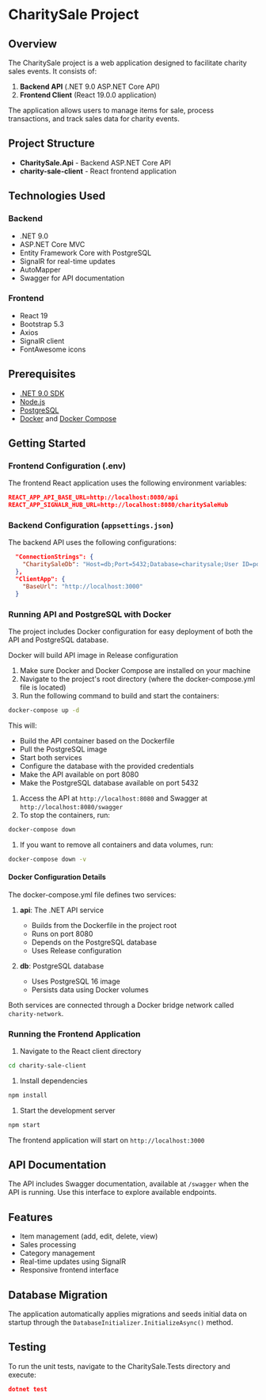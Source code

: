 # CharitySale Project
## Overview
The CharitySale project is a web application designed to facilitate charity sales events. It consists of:
1. **Backend API** (.NET 9.0 ASP.NET Core API)
2. **Frontend Client** (React 19.0.0 application)

The application allows users to manage items for sale, process transactions, and track sales data for charity events.
## Project Structure
- **CharitySale.Api** - Backend ASP.NET Core API
- **charity-sale-client** - React frontend application

## Technologies Used
### Backend
- .NET 9.0
- ASP.NET Core MVC
- Entity Framework Core with PostgreSQL
- SignalR for real-time updates
- AutoMapper
- Swagger for API documentation

### Frontend
- React 19
- Bootstrap 5.3
- Axios
- SignalR client
- FontAwesome icons

## Prerequisites
- [.NET 9.0 SDK](https://dotnet.microsoft.com/download)
- [Node.js](https://nodejs.org/)
- [PostgreSQL](https://www.postgresql.org/)
- [Docker](https://www.docker.com/get-started) and [Docker Compose](https://docs.docker.com/compose/install/)

## Getting Started

### Frontend Configuration (.env)
The frontend React application uses the following environment variables:

```json
REACT_APP_API_BASE_URL=http://localhost:8080/api
REACT_APP_SIGNALR_HUB_URL=http://localhost:8080/charitySaleHub
```

### Backend Configuration (`appsettings.json`)
The backend API uses the following configurations:

```json
  "ConnectionStrings": {
    "CharitySaleDb": "Host=db;Port=5432;Database=charitysale;User ID=postgres;Password=Passw0rd123!"
  },
  "ClientApp": {
    "BaseUrl": "http://localhost:3000"
  }
```

### Running API and PostgreSQL with Docker
The project includes Docker configuration for easy deployment of both the API and PostgreSQL database.

Docker will build API image in Release configuration

1. Make sure Docker and Docker Compose are installed on your machine
2. Navigate to the project's root directory (where the docker-compose.yml file is located)
3. Run the following command to build and start the containers:
``` bash
docker-compose up -d
```
This will:
- Build the API container based on the Dockerfile
- Pull the PostgreSQL image
- Start both services
- Configure the database with the provided credentials
- Make the API available on port 8080
- Make the PostgreSQL database available on port 5432

1. Access the API at `http://localhost:8080` and Swagger at `http://localhost:8080/swagger`
2. To stop the containers, run:
``` bash
docker-compose down
```
1. If you want to remove all containers and data volumes, run:
``` bash
docker-compose down -v
```
#### Docker Configuration Details
The docker-compose.yml file defines two services:
1. **api**: The .NET API service
    - Builds from the Dockerfile in the project root
    - Runs on port 8080
    - Depends on the PostgreSQL database
    - Uses Release configuration

2. **db**: PostgreSQL database
    - Uses PostgreSQL 16 image
    - Persists data using Docker volumes

Both services are connected through a Docker bridge network called `charity-network`.

### Running the Frontend Application
1. Navigate to the React client directory
``` bash
cd charity-sale-client
```
1. Install dependencies
``` bash
npm install
```
1. Start the development server
``` bash
npm start
```
The frontend application will start on `http://localhost:3000`

## API Documentation
The API includes Swagger documentation, available at `/swagger` when the API is running. Use this interface to explore available endpoints.
## Features
- Item management (add, edit, delete, view)
- Sales processing
- Category management
- Real-time updates using SignalR
- Responsive frontend interface

## Database Migration
The application automatically applies migrations and seeds initial data on startup through the `DatabaseInitializer.InitializeAsync()` method.

## Testing
To run the unit tests, navigate to the CharitySale.Tests directory and execute:

```json
dotnet test
```